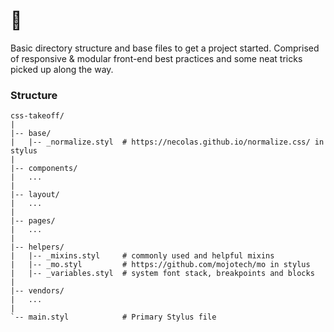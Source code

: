 # 🛫
Basic directory structure and base files to get a project started. Comprised of responsive &amp; modular front-end best practices and some neat tricks picked up along the way.

### Structure
```
css-takeoff/
|
|-- base/
|   |-- _normalize.styl  # https://necolas.github.io/normalize.css/ in stylus
|
|-- components/
|   ...
|
|-- layout/
|   ...
|
|-- pages/
|   ...
|   
|-- helpers/               
|   |-- _mixins.styl     # commonly used and helpful mixins
|   |-- _mo.styl         # https://github.com/mojotech/mo in stylus
|   |-- _variables.styl  # system font stack, breakpoints and blocks
|   
|-- vendors/
|   ...
|
`-- main.styl            # Primary Stylus file

```
